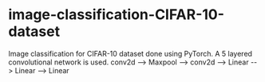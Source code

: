 # image-classification-CIFAR-10-dataset
Image classification for CIFAR-10 dataset done using PyTorch. 
A 5 layered convolutional network is used.
conv2d --> Maxpool --> conv2d --> Linear --> Linear --> Linear
